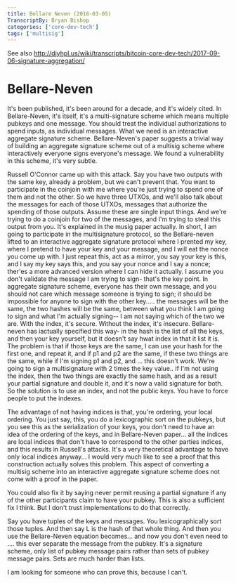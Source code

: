 ```yaml
---
title: Bellare Neven (2018-03-05)
TranscriptBy: Bryan Bishop
categories: ['core-dev-tech']
tags: ['multisig']
---
```


See also <http://diyhpl.us/wiki/transcripts/bitcoin-core-dev-tech/2017-09-06-signature-aggregation/>

# Bellare-Neven

It's been published, it's been around for a decade, and it's widely cited. In Bellare-Neven, it's itself, it's a multi-signature scheme which means multiple pubkeys and one message. You should treat the individual authorizations to spend inputs, as individual messages. What we need is an interactive aggregate signature scheme. Bellare-Neven's paper suggests a trivial way of building an aggregate signature scheme out of a multisig scheme where interactively everyone signs everyone's message. We found a vulnerability in this scheme, it's very subtle.

Russell O'Connor came up with this attack. Say you have two outputs with the same key, already a problem, but we can't prevent that. You want to participate in the coinjoin with me where you're just trying to spend one of them and not the other. So we have three UTXOs, and we'll also talk about the messages for each of those UTXOs, messages that authorize the spending of those outputs. Assume these are single input things. And we're trying to do a coinjoin for two of the messages, and I'm trying to steal this output from you. It's explained in the musig paper actually. In short, I am going to participate in the multisignature protocol, so the Bellare-neven lifted to an interactive aggregate signature protocol where I prented my key, where I pretend to have your key and your message, and I will eat the nonce you come up with. I just repeat this, act as a mirror, you say your key is this, and I say my key says this, and you say your nonce and I say a nonce; ther'es a more advanced version where I can hide it actually. I assume you don't validate the message I am trying to sign- that's the key point. In aggregate signature scheme, everyone has their own message, and you should not care which message someone is trying to sign; it should be impossible for anyone to sign with the other key..... the messages will be the same, the two hashes will be the same, between what you think I am going to sign and what I'm actually signing-- I am not saying which of the two we are. With the index, it's secure. Without the index, it's insecure. Bellare-neven has iactually specified this way- in the hash is the list of all the keys, and then your key yourself, but it doesn't say hwat index in that it list it is. The problem is that if those keys are the same, I can use your hash for the first one, and repeat it, and if p1 and p2 are the same, if these two things are the same, while if I'm signing p1 and p2, and ... this doesn't work. We're going to sign a multisignature with 2 times the key value.. if I'm not using the index, then the two things are exactly the same hash, and as a result your partial signature and double it, and it's now a valid signature for both. So the solution is to use an index, and not the public keys. You have to force people to put the indexes.

The advantage of not having indices is that, you're ordering, your local ordering. You just say, this, you do a lexicographic sort on the pubkeys, but you see this as the serialization of your keys, you don't need to have an idea of the ordering of the keys, and in Bellare-Neven paper... all the indices are local indices that don't have to correspond to the other parties indices, and this results in Russell's attacks. It's a very theoretical advantage to have only local indices anyway... I would very much like to see a proof that this construction actually solves this problem. This aspect of converting a multisig scheme into an interactive aggregate signature scheme does not come with a proof in the paper.

You could also fix it by saying never permit reusing a partial signature if any of the other participants claim to have your pubkey. This is also a sufficient fix I think. But I don't trust implementations to do that correctly.

Say you have tuples of the keys and messages. You lexicographically sort those tuples. And then say L is the hash of that whole thing. And then you use the Bellare-Neven equation becomes... and now you don't even need to .... this ever separate the message from the pubkey. It's a signature scheme, only list of pubkey message pairs rather than sets of pubkey message pairs. Sets are much harder than lists.

I am looking for someone who can prove this, because I can't.

